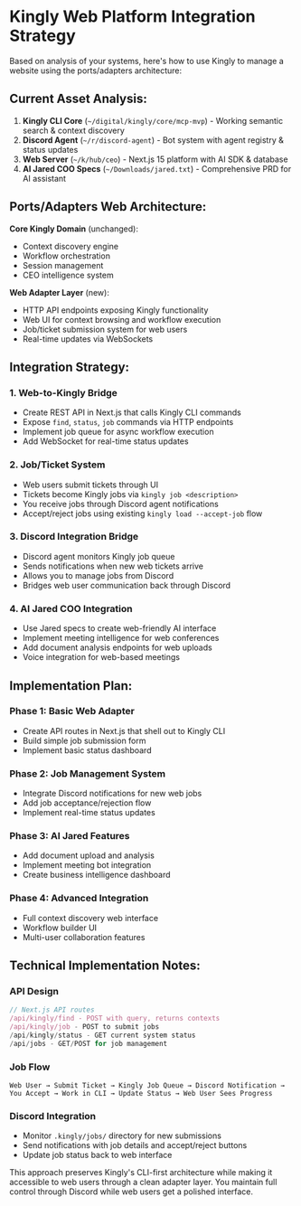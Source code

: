 # Kingly Web Platform Integration Strategy

Based on analysis of your systems, here's how to use Kingly to manage a website using the ports/adapters architecture:

## Current Asset Analysis:
1. **Kingly CLI Core** (`~/digital/kingly/core/mcp-mvp`) - Working semantic search & context discovery
2. **Discord Agent** (`~/r/discord-agent`) - Bot system with agent registry & status updates  
3. **Web Server** (`~/k/hub/ceo`) - Next.js 15 platform with AI SDK & database
4. **AI Jared COO Specs** (`~/Downloads/jared.txt`) - Comprehensive PRD for AI assistant

## Ports/Adapters Web Architecture:

**Core Kingly Domain** (unchanged):
- Context discovery engine
- Workflow orchestration
- Session management
- CEO intelligence system

**Web Adapter Layer** (new):
- HTTP API endpoints exposing Kingly functionality
- Web UI for context browsing and workflow execution
- Job/ticket submission system for web users
- Real-time updates via WebSockets

## Integration Strategy:

### 1. Web-to-Kingly Bridge
- Create REST API in Next.js that calls Kingly CLI commands
- Expose `find`, `status`, `job` commands via HTTP endpoints
- Implement job queue for async workflow execution
- Add WebSocket for real-time status updates

### 2. Job/Ticket System
- Web users submit tickets through UI
- Tickets become Kingly jobs via `kingly job <description>`
- You receive jobs through Discord agent notifications
- Accept/reject jobs using existing `kingly load --accept-job` flow

### 3. Discord Integration Bridge
- Discord agent monitors Kingly job queue
- Sends notifications when new web tickets arrive
- Allows you to manage jobs from Discord
- Bridges web user communication back through Discord

### 4. AI Jared COO Integration
- Use Jared specs to create web-friendly AI interface
- Implement meeting intelligence for web conferences
- Add document analysis endpoints for web uploads
- Voice integration for web-based meetings

## Implementation Plan:

### Phase 1: Basic Web Adapter
- Create API routes in Next.js that shell out to Kingly CLI
- Build simple job submission form
- Implement basic status dashboard

### Phase 2: Job Management System
- Integrate Discord notifications for new web jobs
- Add job acceptance/rejection flow
- Implement real-time status updates

### Phase 3: AI Jared Features
- Add document upload and analysis
- Implement meeting bot integration
- Create business intelligence dashboard

### Phase 4: Advanced Integration
- Full context discovery web interface
- Workflow builder UI
- Multi-user collaboration features

## Technical Implementation Notes:

### API Design
```typescript
// Next.js API routes
/api/kingly/find - POST with query, returns contexts
/api/kingly/job - POST to submit jobs
/api/kingly/status - GET current system status
/api/jobs - GET/POST for job management
```

### Job Flow
```
Web User → Submit Ticket → Kingly Job Queue → Discord Notification → You Accept → Work in CLI → Update Status → Web User Sees Progress
```

### Discord Integration
- Monitor `.kingly/jobs/` directory for new submissions
- Send notifications with job details and accept/reject buttons
- Update job status back to web interface

This approach preserves Kingly's CLI-first architecture while making it accessible to web users through a clean adapter layer. You maintain full control through Discord while web users get a polished interface.